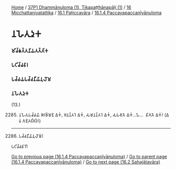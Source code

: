 
[Home](/) / [37P1 Dhammānuloma (1), Tikapaṭṭhānapāḷi (1)](/tipitaka/37P1.md) / [16 Micchattaniyatattika](/tipitaka/37P1/16.md) / [16.1 Paṭiccavāra](/tipitaka/37P1/16/16.1.md) / [16.1.4 Paccayapaccanīyānuloma](/tipitaka/37P1/16/16.1/16.1.4.md)

# 𑀦𑀳𑁂𑀢𑀼𑀤𑀼𑀓

### 𑀫𑀺𑀘𑁆𑀙𑀢𑁆𑀢𑀦𑀺𑀬𑀢𑀢𑁆𑀢𑀺𑀓

### 𑀧𑀝𑀺𑀘𑁆𑀘𑀯𑀸𑀭

### 𑀧𑀘𑁆𑀘𑀬𑀧𑀘𑁆𑀘𑀦𑀻𑀬𑀸𑀦𑀼𑀮𑁄𑀫

### 𑀦𑀳𑁂𑀢𑀼𑀤𑀼𑀓

(13.)

2285. 𑀦𑀳𑁂𑀢𑀼𑀧𑀘𑁆𑀘𑀬𑀸 𑀆𑀭𑀫𑁆𑀫𑀡𑁂 𑀏𑀓𑀁, 𑀅𑀦𑀦𑁆𑀢𑀭𑁂 𑀏𑀓𑀁, 𑀲𑀫𑀦𑀦𑁆𑀢𑀭𑁂 𑀏𑀓𑀁, 𑀲𑀳𑀚𑀸𑀢𑁂 𑀏𑀓𑀁…𑀧𑁂…  𑀯𑀺𑀕𑀢𑁂 𑀏𑀓𑀁𑁇 (𑀏𑀯𑀁 𑀕𑀡𑁂𑀢𑀩𑁆𑀩𑀁𑁇)

---

2286. 𑀧𑀘𑁆𑀘𑀦𑀻𑀬𑀸𑀦𑀼𑀮𑁄𑀫𑀁𑁇

  
𑀧𑀝𑀺𑀘𑁆𑀘𑀯𑀸𑀭𑁄𑁇



[Go to previous page (16.1.4 Paccayapaccanīyānuloma)](/tipitaka/37P1/16/16.1/16.1.4.md) / [Go to parent page (16.1.4 Paccayapaccanīyānuloma)](/tipitaka/37P1/16/16.1/16.1.4.md) / [Go to next page (16.2 Sahajātavāra)](/tipitaka/37P1/16/16.2.md)


